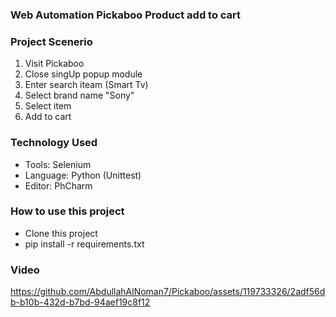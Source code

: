 ### Web Automation Pickaboo Product add to cart

### Project Scenerio
1) Visit Pickaboo
2) Close singUp popup module
3) Enter search iteam (Smart Tv)
4) Select brand name "Sony"
5) Select item
6) Add to cart
### Technology Used
- Tools: Selenium
- Language: Python (Unittest)
- Editor: PhCharm 
### How to use this project
- Clone this project 
- pip install -r requirements.txt

### Video 
https://github.com/AbdullahAlNoman7/Pickaboo/assets/119733326/2adf56db-b10b-432d-b7bd-94aef19c8f12



